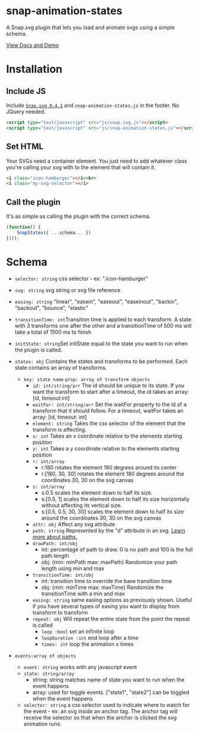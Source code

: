 # snap-animation-states
A Snap.svg plugin that lets you load and animate svgs using a simple schema.

[View Docs and Demo](https://bkdiehl.github.io/)

# Installation

## Include JS

Include [`Snap.svg 0.4.1`](https://cdnjs.com/libraries/snap.svg/0.4.1) and `snap-animation-states.js` in the footer. No JQuery needed.

``` html
<script type="text/javascript" src="js/snap.svg.js"></script>
<script type="text/javascript" src="js/snap-animation-states.js"></script>
```

## Set HTML

Your SVGs need a container element. You just need to add whatever class you're calling your svg with to the element that will contain it.

``` html
<i class="icon-hamburger"></i><br> 
<i class="my-svg-selector"></i>    
```
				
## Call the plugin
				
It's as simple as calling the plugin with the correct schema.
```js
(function() {    
	SnapStates({ ...schema... })
})();
```
# Schema

* `selector: string` css selector - ex: ".icon-hamburger"
* `svg: string` svg string or svg file reference
* `easing: string` "linear", "easein", "easeout", "easeinout", "backin", "backout", "bounce", "elastic"
* `transitionTime: int`Transition time is applied to each transform.  A state with 3 transforms one after the other and a transitionTime of 500 ms will take a total of 1500 ms to finish
* `initState: string`Set initState equal to the state you want to run when the plugin is called.
* `states: obj` Contains the states and transforms to be performed.  Each state contains an array of transforms.
	- `key: state name` `prop: array of transform objects`
		* `id: int/string/arr` The id should be unique to its state. If you want the transform to start after a timeout, the id takes an array: [id, timeout:int]
		* `waitFor: int/string/arr` Set the waitFor property to the id of a transform that it should follow.  For a timeout, waitFor takes an array: [id, timeout: int]
		* `element: string` Takes the css selector of the element that the transform is affecting.
		* `x: int` Takes an x coordinate relative to the elements starting position
		* `y: int` Takes a y coordinate relative to the elements starting position
		* `r: int/array`
			- r:180 rotates the element 180 degrees around its center
			- r:[180, 30, 30] rotates the element 180 degrees around the coordinates 30, 30 on the svg canvas
		* `s: int/array`
			- s:0.5 scales the element down to half its size.
			- s:[0.5, 1] scales the element down to half its size horizontally without affecting its vertical size.
			- s:[0.5, 0.5, 30, 30] scales the element down to half its size around the coordinates 30, 30 on the svg canvas
		* `attr: obj` Affect any svg attribute			
		* `path: string` Represented by the "d" attribute in an svg. [Learn more about paths.](https://developer.mozilla.org/en-US/docs/Web/SVG/Tutorial/Paths)
		* `drawPath: int/obj`
			- int: percentage of path to draw. 0 is no path and 100 is the full path length
			- obj: {min: minPath max: maxPath} Randomize your path length using min and max
		* `transitionTime: int/obj`
			- int: transition time to override the base transition time
			- obj: {min: minTime max: maxTime}  Randomize the transitionTime with a min and max
		* `easing: string` same easing options as previously shown.  Useful if you have several types of easing you want to display from transform to transform					
		* `repeat: obj` Will repeat the entire state from the point the repeat is called
			- `loop :bool` set an infinite loop
			- `loopDuration :int` end loop after a time
			- `times: int` loop the animation x times
	
* `events:array of objects`
	- `event: string` works with any javascript event
	- `state: string/array`
		* string: string matches name of state you want to run when the event happens
		* array: used for toggle events. ["state1", "state2"] can be toggled when the event happens
	- `selector: string` a css selector used to indicate where to watch for the event - ex: an svg inside an anchor tag.  The anchor tag will receive the selector so that when the anchor is clicked the svg animation runs.
